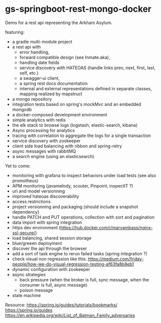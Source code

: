 # gs-springboot-rest-mongo-docker


Demo for a rest api representing the Arkham Asylum.

featuring:
* a gradle multi-module project
* a rest api with
  * error handling,
  * forward compatible design (see Inmate.aka),
  * handling date fields
  * service discovery with HATEOAS (handle links prev, next, first, last, self, etc.)
  * a swagger-ui client,
  * a spring rest docs documentation
  * internal and external representations defined in separate classes, mapping realized by mapstruct 
* a mongo repository
* integration tests based on spring's mockMvc and an embedded mongodb
* a docker-composed development environment
* simple analytics with redis
* the elk stack to browse logs (logstash, elastic-search, kibana)
* Async processing for analytics
* tracing with correlation to aggregate the logs for a single transaction
* service discovery with zookeeper
* client side load balancing with ribbon and spring-retry
* async messages with rabbitMQ
* a search engine (using an elasticsearch)

Yet to come: 
* monitoring with grafana to inspect behaviors under load tests (see also promotheus) 
* APM monitoring (javamelody, scouter, Pinpoint, inspectIT ?) 
* uri and model versionning
* improved hateoas discoverability
* access restrictions
* project versionning and packaging (should include a snapshot dependency)
* handle PATCH and PUT operations, collection with sort and pagination
* data import with spring integration
* https dev environment (https://hub.docker.com/r/marvambass/nginx-ssl-secure/)
* load balancing, shared session storage
* blue/greeen deployment
* discover the api through the browser
* add a sort of task engine to rerun failed tasks (spring integration ?)
* check visual non regression like this: https://medium.com/friday-people/how-we-do-visual-regression-testing-af63fa8b8eb1
* dynamic configuration with zookeeper
* async strategies
  * back pressure (when the broker is full, sync message, when the consumer is full, async message)
  * poison message
* state machine

Resource:
https://spring.io/guides/tutorials/bookmarks/
https://spring.io/guides
https://en.wikipedia.org/wiki/List_of_Batman_Family_adversaries
